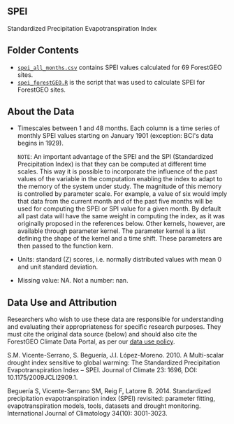 ## SPEI  
Standardized Precipitation Evapotranspiration Index 

## Folder Contents
  - [`spei_all_months.csv`](https://github.com/forestgeo/Climate/blob/master/Climate_Data/SPEI/data_calculated_with_script/spei_all_months.csv) contains SPEI values calculated for 69 ForestGEO sites.
  - [`spei_forestGEO.R`](https://github.com/forestgeo/Climate/blob/master/Climate_Data/SPEI/data_calculated_with_script/spei_forestGEO.R) is the script that was used to calculate SPEI for ForestGEO sites.
  
## About the Data
  - Timescales between 1 and 48 months. Each column is a time series of monthly SPEI values starting on January 1901 (exception: BCI's data begins in 1929).  
  
    `NOTE`: An important advantage of the SPEI and the SPI (Standardized Precipitation Index) is that they can be computed at different time scales. This way it is possible to incorporate the influence of the past values of the variable in the computation enabling the index to adapt to the memory of the system under study. The magnitude of this memory is controlled by parameter scale. For example, a value of six would imply that data from the current month and of the past five months will be used for computing the SPEI or SPI value for a given month. By default all past data will have the same weight in computing the index, as it was originally proposed in the references below. Other kernels, however, are available through parameter kernel. The parameter kernel is a list defining the shape of the kernel and a time shift. These parameters are then passed to the function kern.
  
  - Units: standard (Z) scores, i.e. normally distributed values with mean 0 and unit standard deviation. 
  - Missing value: NA. Not a number: nan. 
  
 
## Data Use and Attribution
Researchers who wish to use these data are responsible for understanding and evaluating their appropriateness for specific research purposes.  They must cite the original data source (below) and should also cite the ForestGEO Climate Data Portal, as per our [data use policy](https://github.com/forestgeo/Climate/blob/master/README.md#data-use-policy).
 
  S.M. Vicente-Serrano, S. Beguería, J.I. López-Moreno. 2010. A Multi-scalar drought index sensitive to global warming: The Standardized Precipitation Evapotranspiration Index – SPEI. Journal of Climate 23: 1696, DOI: 10.1175/2009JCLI2909.1.

  Beguería S, Vicente-Serrano SM, Reig F, Latorre B. 2014. Standardized precipitation evapotranspiration index (SPEI) revisited: parameter fitting, evapotranspiration models, tools, datasets and drought monitoring. International Journal of Climatology 34(10): 3001-3023.

